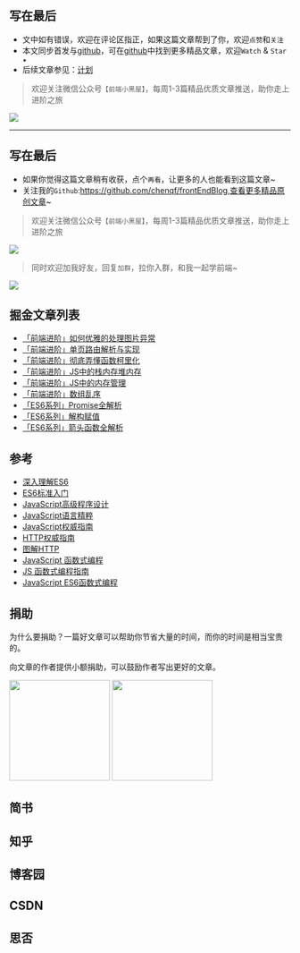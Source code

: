 
## 写在最后

+ 文中如有错误，欢迎在评论区指正，如果这篇文章帮到了你，欢迎`点赞`和`关注`
+ 本文同步首发与[github](https://github.com/chenqf/frontEndBlog)，可在[github](https://github.com/chenqf/frontEndBlog)中找到更多精品文章，欢迎`Watch` & `Star ★`
+ 后续文章参见：[计划](https://github.com/chenqf/frontEndBlog/blob/master/PLAN.md)

> 欢迎关注微信公众号`【前端小黑屋】`，每周1-3篇精品优质文章推送，助你走上进阶之旅

![](https://raw.githubusercontent.com/chenqf/frontEndBlog/master/gongzhonghao.jpg)



**************


## 写在最后

+ 如果你觉得这篇文章稍有收获，点个`再看`，让更多的人也能看到这篇文章~
+ 关注我的`Github`:https://github.com/chenqf/frontEndBlog,查看更多精品原创文章~

> 欢迎关注微信公众号`【前端小黑屋】`，每周1-3篇精品优质文章推送，助你走上进阶之旅

![](https://raw.githubusercontent.com/chenqf/frontEndBlog/master/gongzhonghao_sou.png)

> 同时欢迎加我好友，回复`加群`，拉你入群，和我一起学前端~

![](https://user-gold-cdn.xitu.io/2019/8/21/16cb2f7ddf918f64?w=268&h=268&f=png&s=44354)





## 掘金文章列表

+ [「前端进阶」如何优雅的处理图片异常](https://juejin.im/post/5d3e4304f265da1b8608cee5)
+ [「前端进阶」单页路由解析与实现](https://juejin.im/post/5d2d19ccf265da1b7f29b05f)
+ [「前端进阶」彻底弄懂函数柯里化](https://juejin.im/post/5d2299faf265da1bb67a3b65)
+ [「前端进阶」JS中的栈内存堆内存](https://juejin.im/post/5d116a9df265da1bb47d717b)
+ [「前端进阶」JS中的内存管理](https://juejin.im/post/5d0706a6f265da1bc23f77a9)
+ [「前端进阶」数组乱序](https://juejin.im/post/5d004ad95188257c6b518056)
+ [「ES6系列」Promise全解析](https://juejin.im/post/5d06e9c76fb9a07ee4636235)
+ [「ES6系列」解构赋值](https://juejin.im/post/5d02f267f265da1bb776648b)
+ [「ES6系列」箭头函数全解析](https://juejin.im/post/5cfdb35af265da1bb96fd17b)





## 参考

+ [深入理解ES6](https://book.douban.com/subject/27072230/)
+ [ES6标准入门](https://book.douban.com/subject/27127030/)
+ [JavaScript高级程序设计](https://book.douban.com/subject/10546125/)
+ [JavaScript语言精粹](https://book.douban.com/subject/3590768/)
+ [JavaScript权威指南](https://book.douban.com/subject/10549733/)
+ [HTTP权威指南](https://book.douban.com/subject/10746113/)
+ [图解HTTP](https://book.douban.com/subject/25863515/)
+ [JavaScript 函数式编程](https://book.douban.com/subject/26579320/)
+ [JS 函数式编程指南](https://llh911001.gitbooks.io/mostly-adequate-guide-chinese/content/)
+ [JavaScript ES6函数式编程](https://book.douban.com/subject/30180100/)





## 捐助

为什么要捐助？一篇好文章可以帮助你节省大量的时间，而你的时间是相当宝贵的。

向文章的作者提供小额捐助，可以鼓励作者写出更好的文章。

<div>
    <img width="180px" src="https://raw.githubusercontent.com/chenqf/frontEndBlog/master/wc.png"/>
    <img width="180px" src="https://raw.githubusercontent.com/chenqf/frontEndBlog/master/zhi.png"/>
</div>



## 简书

## 知乎

## 博客园

## CSDN

## 思否